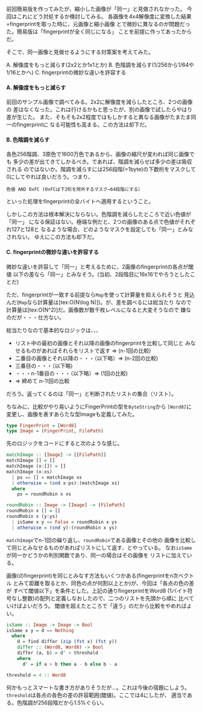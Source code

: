 前回簡易版を作ってみたが、縮小した画像が「同一」と見做されなかった。
今回はこれにどう対処するか検討してみる。
各画像を4x4解像度に変換した結果=fingerprintを取った時に、元画像と縮小画像
とで微妙に異なるのが問題だった。簡易版は「fingerprintが全く同じになる」
ことを前提に作ってあったからだ。

そこで、同一画像と見做せるようにする対策案を考えてみた。

A. 解像度をもっと減らす(2x2とか1x1とか)
B. 色階調を減らす(1/256から1/64や1/16とかへ)
C. fingerprintの微妙な違いを許容する

#### A. 解像度をもっと減らす

前回のサンプル画像で調べてみる。2x2に解像度を減らしたところ、2つの画像の
差はなくなった。これは行けるかもと思ったが、別の画像で試したらやはり差が生じた。
また、そもそも2x2程度ではもしかすると異なる画像がたまたま同一のfingerprintに
なる可能性も高まる。この方法は却下だ。

#### B. 色階調を減らす

各色256階調、3原色で1600万色であるから、画像の縮尺が変われば同じ画像でも
多少の差が出てきてしかるべき。であれば、階調を減らせば多少の差は吸収される
のではないか。階調を減らすには256段階(=1byte)の下数桁をマスクして
0にしてやれば良いだろう。つまり、

```
色値 AND 0xFC (0xFCは下2桁を除外するマスク→64段階にする）
```

といった処理をfingerprintの全バイトへ適用するということ。

しかしこの方法は根本解決にならない。色階調を減らしたところで近い色値が「同一」
になる保証はない。極端な例だと、2つの画像のある点で色値がそれぞれ127と128と
なるような場合、どのようなマスクを設定しても「同一」とみなされない。
ゆえにこの方法も却下だ。

#### C. fingerprintの微妙な違いを許容する

微妙な違いを許容して「同一」と考えるために、2画像のfingerprintの各点が閾値
以下の差なら「同一」とみなそう。(当初、2段階目に16x16でやろうとしたことだ)

ただ、fingerprintが一致する前提なら`Map`を使って計算量を抑えられそうと
見込んだ(`Map`なら計算量は[tex:O(N\log N)])。が、差を調べるには総当たり
なので計算量は[tex:O(N^2)]だ。画像数が数千枚レベルになると大変そうなので
嫌なのだが・・・仕方ない。

総当たりなので基本的なロジックは、、、

* リスト中の最初の画像とそれ以降の画像のfingerprintを比較して同じと
  みなせるものがあればそれらをリストで返す => (n-1回の比較)
* 二番目の画像とそれ以降の・・・（以下略）=> (n-2回の比較)
* 三番目の・・・（以下略)
* ・・・n-1番目の・・・（以下略）=> (1回の比較)
* => 締めて n-1!回の比較

だろう。返ってくるのは「同一」と判断されたリストの集合（リスト）。

ちなみに、比較がやり易いようにFingerPrintの型を`ByteString`から
`[Word8]`に変更し、画像を表すあらたな型Imageも定義してみた。

```haskell
type FingerPrint = [Word8]
type Image = (FingerPrint, FilePath)
```

先のロジックをコードにすると次のような感じ。

```haskell
matchImage :: [Image] -> [[FilePath]]
matchImage [] = []
matchImage (x:[]) = []
matchImage (x:xs)
  | ps == [] = matchImage xs
  | otherwise = (snd x:ps):(matchImage xs)
  where
    ps = roundRobin x xs

roundRobin :: Image -> [Image] -> [FilePath]
roundRobin x [] = []
roundRobin x (y:ys)
  | isSame x y == False = roundRobin x ys
  | otherwise = (snd y):(roundRobin x ys)
```

`matchImage`でn-1回の繰り返し、`roundRobin`である画像とその他の
画像を比較して同じとみなせるものがあればリストにして返す、とやっている。
なお`isSame`が同一かどうかの判別関数であり、同一の場合はその画像を
リストに加えている。

画像(のfingerprint)を同じとみなす方法もいくつかある(fingerprintをn次ベクトル
とみて距離を取るとか、同色の点が何割以上とか)が、今回は「各点の色の差が
すべて閾値以下」を条件とした。上記の通りfingerprintをWord8
(1バイト符号なし整数)の配列と定義しなおしたので、二つのリストを先頭から順に
比べていけばよいだろう。
閾値を超えたところで「違う」のだから比較をやめればよい。

```haskell
isSame :: Image -> Image -> Bool
isSame x y = d == Nothing
  where
    d = find differ (zip (fst x) (fst y))
    differ :: (Word8, Word8) -> Bool
    differ (a, b) = d' > threshold
    where
      d' = if a > b then a - b else b - a

threshold = 4 :: Word8
```

何かもっとスマートな書き方がありそうだが…。これは今後の宿題にしよう。
`threshold`は各点の各色の差の許容範囲(閾値)。ここでは4にしたが、
適当である。色階調が256段階だから1.5%ぐらい。










